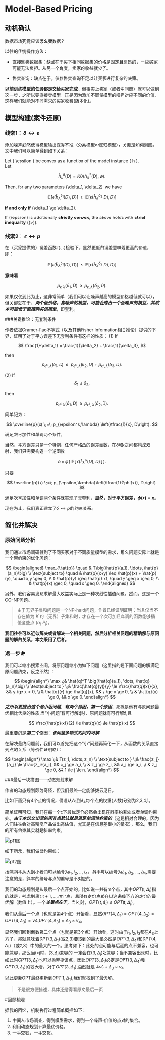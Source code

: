 # Model-Based Pricing

## 动机确认

数据市场究竟应该**怎么卖**数据？

以往的传统操作方法：

* 直接售卖数据集：缺点在于买下相同数据集的价格是固定且高昂的，一些买家可能无法负担。从另一个角度，卖家的收益就少了。

* 售卖查询：缺点在于，仅仅售卖查询不足以让买家进行复杂的决策。

**以前训练模型的任务都是交给买家完成**，但事实上卖家（或者中间商）就可以做到这一步，之所以要直接卖模型，正是因为添加不同量模型的噪声对应不同的价值，这样我们就能对不同需求的买家收费(版本化)。

## 模型构建(案件还原)


### 线索1： $\delta \leftrightarrow \epsilon$

添加噪声必然使得模型输出变得不准（分类模型or回归模型），关键是如何刻画。文中我们可以简单得到如下关系：

Let \( \epsilon \) be convex as a function of the model instance \( h \).  
Let  

$$
\hat{h}^{\delta}_{\lambda}(D) = KG(h^{*}_{\lambda}(D), w).
$$  

Then, for any two parameters \(\delta_1, \delta_2\), we have  

$$
\mathbb{E}\big[ \epsilon(\hat{h}^{\delta_1}_{\lambda}(D), D) \big] 
\;\;\ge\;\; 
\mathbb{E}\big[ \epsilon(\hat{h}^{\delta_2}_{\lambda}(D), D) \big]
$$

**if and only if** \(\delta_1 \ge \delta_2\).  

If \(\epsilon\) is additionally **strictly convex**, the above holds with **strict inequality** (\(>\)).

### 线索2： $\epsilon \leftrightarrow p$

在（买家提供的）误差函数$\epsilon(.,.)$检验下，显然更低的误差意味着更高的价值，即：

$$
\mathbb{E}\big[ \epsilon(\hat{h}^{\delta_1}_{\lambda}(D), D) \big] 
\;\;\le\;\; 
\mathbb{E}\big[ \epsilon(\hat{h}^{\delta_2}_{\lambda}(D), D) \big]
$$  

**意味着**  

$$
p_{\epsilon,\lambda}(\delta_1, D) \;\;\ge\;\; p_{\epsilon,\lambda}(\delta_2, D).
$$

如果仅仅到此为止，这非常简单（我们可以让噪声越高的模型价格越低就可以），但关键就在于，***两个低价格，高噪声的模型，可能合成出一个低噪声的模型，其成本可能低于直接购买该模型***，即套利。


###关键推论：无套利条件

作者依据Cramer-Rao不等式（以及其他Fisher Information相关推论）提供的下界，证明了对于平方误差下无套利条件有这样的性质：
(1) If 

$$
\frac{1}{\delta_1} = \frac{1}{\delta_2} + \frac{1}{\delta_3},
$$  

then  

$$
p_{\epsilon^s,\lambda}(\delta_1, D) \;\;\le\;\; 
p_{\epsilon^s,\lambda}(\delta_2, D) + p_{\epsilon^s,\lambda}(\delta_3, D).
$$  

(2) If 
$$
\delta_1 \le \delta_2,
$$  

then  

$$
p_{\epsilon^s,\lambda}(\delta_1, D) \;\;\ge\;\; 
p_{\epsilon^s,\lambda}(\delta_2, D).
$$

简单记为：

$$
\overline{p}(x) \;=\; p_{\epsilon^s,\lambda} \left(\tfrac{1}{x}, D\right).
$$

满足次可加性和单调两个条件。

当然，平方误差只是一个特例，任何严格凸的误差函数，在$\delta$和$\epsilon$之间都构成双射，我们只需要构造一个逆函数

$$
\delta \;=\; \phi\!\left( \; \mathbb{E}\left[\, \epsilon \big(\hat{h}^{\delta}_{\lambda}(D), D \big) \,\right] \;\right).
$$

只要

$$
\overline{p}(x) \;=\; p_{\epsilon,\lambda}\left(\tfrac{1}{\phi(x)}, D\right).
$$

满足次可加性和单调两个条件就实现了无套利，**显然，对于平方误差，$\phi(x)\equiv x$**。

现在为止，我们真正建立了$\delta \leftrightarrow p$的约束关系。


## 简化并解决

### 原始问题分析

我们通过市场调研得到了不同买家对于不同质量模型的需求，那么问题实际上就是一个带约束的优化问题：

$$
\begin{aligned}
\max_{\hat{p}} \quad & T\big(\hat{p}(a_1), \ldots, \hat{p}(a_n)\big) \\
\text{subject to} \quad 
& \hat{p}(x+y) \leq \hat{p}(x) + \hat{p}(y), \quad x,y \geq 0, \\
& \hat{p}(y) \geq \hat{p}(x), \quad y \geq x \geq 0, \\
& \hat{p}(x) \geq 0, \quad x \geq 0.
\end{aligned}
$$

另外，我们容易发现求解最大收益实际上是一种次线性插值问题。然而，这是一个CO-NP问题。

>由于无界子集和问题是一个NP-hard问题，作者已经证明证明：当且仅当不存在值为 $K$ 的（无界）子集和时，才存在一个次可加且单调的函数能够插值这些点 $(a_j, P_j)$。

**我们往往可以近似解决或者解决一个相关问题，然后分析相关问题的精确解与原问题的解的关系，本文采用了后者。**

### 退一步讲

我们可以缩小搜索空间，将原问题缩小为如下问题（这里指的是下面问题的解满足原问题约束，反之不然）：

$$
\begin{align*}
\max \;& \hat{q}^T \big(\hat{q}(a_1), \dots, \hat{q}(a_n)\big) \\
\text{subject to } \;& \frac{\hat{q}(y)}{y} \le \frac{\hat{q}(x)}{x}, && y \ge x > 0, \\
& \hat{q}(y) \ge \hat{q}(x), && y \ge x \ge 0, \\
& \hat{q}(x) \ge 0, && x \ge 0.
\end{align*}
$$

***之所以要提出这个缩小版问题，有两个原因，第一个原因***，那就是他有与原问题最优相比优良的性质,当“小问题”有可行解$\hat{q}$时，原问题就有可行解$\hat{p}$,且

$$
\frac{\hat{p}(x)}{2} \le \hat{q}(x) \le \hat{p}(x)
$$

最重要的是***第二个***原因：***该问题多项式时间内可解***

在解决最终问题前，我们可以首先把这个“小”问题再简化一下，从函数的关系直接到点的关系（等价性证明略）：

$$
\begin{align*}
\max \;& T(z_1, \dots, z_n) \\
\text{subject to } \;& \frac{z_j}{a_j} \le \frac{z_i}{a_i}, && a_j \ge a_i, \\
& z_j \ge z_i, && a_j \ge a_i, \\
& z_j \ge 0, && 1 \le j \le n.
\end{align*}
$$

###最后一块拼图——动态规划求解

作者的动态规划颇为奇怪，但我们最终一定能够拨云见日。

比如下面只有4个点的情况，假设从$A_1$到$A_4$每个点的权重(人数)分别为2,3,4,1。

简单证明可知，我们在每一个x下最优定价必然会出现在斜率约束处或者单调约束处。***由于本论文出现的所有点默认就是满足单调性约束的***（这是相对合理的，因为人们往往会对高精度产品做出高估值，尤其是在信息差很小的情况），那么，我们的所有约束其实就是斜率约束。

![p11图](./pic/301.png)

如下所示，我们做出约束线：

![p12图](./pic/302.png)

按照斜率从大到小我们可以编号为$l_1,l_2,...,l_4$，斜率可以编号为$\Delta_1,\Delta_2,...,\Delta_4$,需要注意的是，斜率的编号与点的编号是不对应的。

我们的动态规划是从最后一个点开始的，比如说一共有m个点，其中$OPT(t,\Delta_i)$指的就是，考虑到第$t,t+1,...,m$个点，且所有定价点都在l_i这条线下方的定价的最优解（数值上）。一个***关键点在于***，当i<j时，$OPT(t,\Delta_i) \leq OPT(t,\Delta_j)$。

我们从最后一个点（也就是第4个点）开始看，显然$OPT(4,\Delta_1)=OPT(4,\Delta_2)=OPT(4,\Delta_3)=v4$,$OPT(4,\Delta_3)=\Delta_3 \times v_4$。

显然我们回到倒数第二个点（也就是第3个点）开始看，这时由于$l_1,l_2,l_3$都在$A_3$上方了，那就意味着$OPT(3,\Delta_1)$(或2,3)要取到的最大值必然是$OPT(3,\Delta_4)$和$OPT(4,\Delta_1)$（或2,3）中的最大的一个。思考如下：此处的点可能与后面的点不兼容，也可能兼容，那么当i<j时，$(3,\Delta_i)$兼容的
一定会在$(3,\Delta_j)$处兼容；当不兼容出现时，比如此时$OPT(3,\Delta_1)$也可以抛弃掉该点，因此$OPT(3,\Delta_1)$必定是$OPT(3,\Delta_4)$和$OPT(3,\Delta_1)$的较大者，对于$OPT(3,\Delta_1)$,自然就是
$4v3+\Delta_3×v_4$

以此更新OPT最终更新到$OPT(1,\Delta_1)$,我们就找到了最优解。

>不是很方便描述，具体还是得看原文最后一页

#回顾梳理

据我的回忆，机制执行过程简单概括如下：

1. 中间人市场调查，得到模型需求，得到一个噪声-价值的点对的集合。
2. 利用动态规划计算最优价格。
3. 一手交钱，一手交货。

